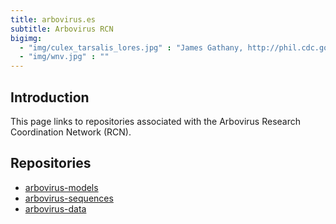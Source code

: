 ```yaml
---
title: arbovirus.es
subtitle: Arbovirus RCN
bigimg:
  - "img/culex_tarsalis_lores.jpg" : "James Gathany, http://phil.cdc.gov"
  - "img/wnv.jpg" : ""
---
```


## Introduction

This page links to repositories associated with the Arbovirus Research Coordination Network (RCN).

## Repositories

- [arbovirus-models](https://github.com/arboviruses/arbovirus-models)
- [arbovirus-sequences](https://github.com/arboviruses/arbovirus-models)
- [arbovirus-data](https://github.com/arboviruses/arbovirus-models)
